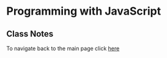 # Programming with JavaScript

## Class Notes

To navigate back to the main page click [here](https://hmay1415.github.io/reading-notes/)
